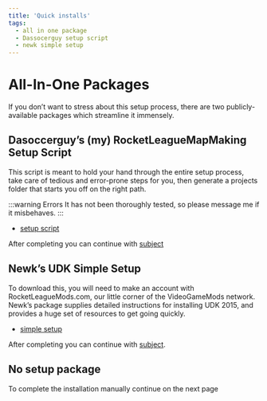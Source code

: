 ```yaml
---
title: 'Quick installs'
tags:
  - all in one package
  - Dassocerguy setup script
  - newk simple setup
---
```


# All-In-One Packages

If you don’t want to stress about this setup process, there are two publicly-available packages which streamline it immensely.

## Dasoccerguy’s (my) RocketLeagueMapMaking Setup Script

This script is meant to hold your hand through the entire setup process, take care of tedious and error-prone steps for you, then generate a projects folder that starts you off on the right path. 

:::warning Errors
It has not been thoroughly tested, so please message me if it misbehaves.
:::

* [setup script](https://github.com/Dasoccerguy/RocketLeagueMapMaking)

After completing you can continue with [subject](link)

## Newk’s UDK Simple Setup

To download this, you will need to make an account with RocketLeagueMods.com, our little corner of the VideoGameMods network. Newk’s package supplies detailed instructions for installing UDK 2015, and provides a huge set of resources to get going quickly.

* [simple setup](https://rocketleaguemods.com/mods/udk-2015-simple-setup/)

After completing you can continue with [subject](link). 

## No setup package

To complete the installation manually continue on the next page